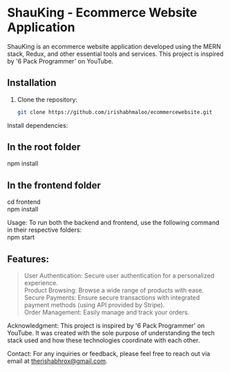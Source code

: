 # ShauKing - Ecommerce Website Application

ShauKing is an ecommerce website application developed using the MERN stack, Redux, and other essential tools and services. This project is inspired by '6 Pack Programmer' on YouTube.

## Installation

1. Clone the repository:
   ```bash
   git clone https://github.com/irishabhmaloo/ecommercewebsite.git

Install dependencies:

## In the root folder
npm install

## In the frontend folder
cd frontend  
npm install

Usage: 
To run both the backend and frontend, use the following command in their respective folders:  
npm start

## Features: 
> User Authentication: Secure user authentication for a personalized experience.  
> Product Browsing: Browse a wide range of products with ease.  
> Secure Payments: Ensure secure transactions with integrated payment methods (using API provided by Stripe).  
> Order Management: Easily manage and track your orders.  


Acknowledgment: 
This project is inspired by '6 Pack Programmer' on YouTube. It was created with the sole purpose of understanding the tech stack used and how these technologies coordinate with each other.  

Contact: 
For any inquiries or feedback, please feel free to reach out via email at therishabhrox@gmail.com.
